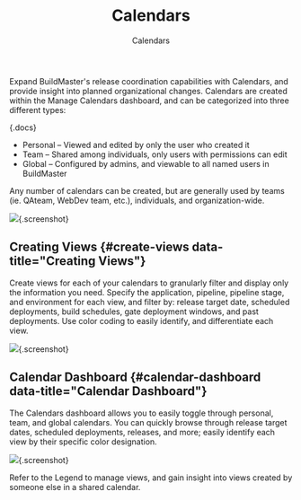 ﻿---
title: Calendars
subtitle: Calendars
sequence: 600
keywords: buildmaster, calendars

---
Expand BuildMaster's release coordination capabilities with Calendars, and provide insight into planned organizational changes. Calendars are created within the Manage Calendars dashboard, and can be categorized into three different types:

{.docs}
- Personal – Viewed and edited by only the user who created it
- Team – Shared among individuals, only users with permissions can edit
- Global – Configured by admins, and viewable to all named users in BuildMaster

Any number of calendars can be created, but are generally used by teams (ie. QAteam, WebDev team, etc.), individuals, and organization-wide.

![](/resources/documentation/buildmaster/manage-calendars.png){.screenshot}

## Creating Views {#create-views data-title="Creating Views"}

Create views for each of your calendars to granularly filter and display only the information you need. Specify the application, pipeline, pipeline stage, and environment for each view, and filter by: release target date, scheduled deployments, build schedules, gate deployment windows, and past deployments. Use color coding to easily identify, and differentiate each view.

![](/resources/documentation/buildmaster/calendar-views.png){.screenshot}

## Calendar Dashboard {#calendar-dashboard data-title="Calendar Dashboard"}

The Calendars dashboard allows you to easily toggle through personal, team, and global calendars. You can quickly browse through release target dates, scheduled deployments, releases, and more; easily identify each view by their specific color designation.

![](/resources/documentation/buildmaster/calendar-dashboard.png){.screenshot}

Refer to the Legend to manage views, and gain insight into views created by someone else in a shared calendar.

